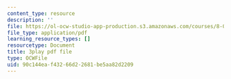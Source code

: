 ```yaml
---
content_type: resource
description: ''
file: https://ol-ocw-studio-app-production.s3.amazonaws.com/courses/8-01sc-classical-mechanics-fall-2016/90c144eaf43266d22681be5aa82d2209_sN-m5WkbMyI.pdf
file_type: application/pdf
learning_resource_types: []
resourcetype: Document
title: 3play pdf file
type: OCWFile
uid: 90c144ea-f432-66d2-2681-be5aa82d2209
---
```

